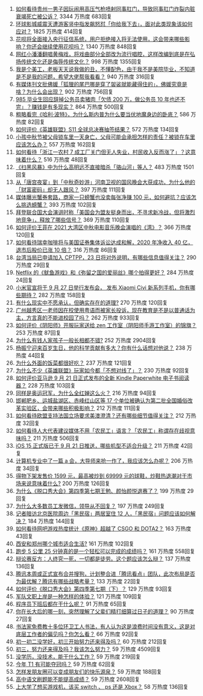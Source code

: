 1. [如何看待贵州一男子因玩闹用高压气枪喷射同事肛门，导致同事肛门炸裂内脏衰竭死亡被公诉？](https://www.zhihu.com/question/488063857) 3344 万热度 683回复
1. [环球影城威震天遭游客竖中指发飙怒怼「你给我下去」，面对此类现象该如何应对？](https://www.zhihu.com/question/488300009) 1825 万热度 414回复
1. [花呗将全面接入央行征信系统，用户拒绝接入将无法使用，这会带来哪些影响？你还会继续使用花呗吗？](https://www.zhihu.com/question/488227586) 1340 万热度 848回复
1. [网红小潘潘翻唱黄梅戏，将戏曲部分全部改为流行唱腔，这样改编到底是在弘扬传统文化还是侮辱传统文化？](https://www.zhihu.com/question/486455669) 998 万热度 1355回复
1. [我是个美工，老板天天说我做的丑，不懂配色，由于我不是美院毕业，不知道是不是我的问题，希望大佬帮我看看？](https://www.zhihu.com/question/443039994) 940 万热度 316回复
1. [有媒体刊文批佛媛「狐狸的尾巴哪是穿了袈裟就能藏得住的」，佛媛究竟是啥？为什么会出现？](https://www.zhihu.com/question/468514781) 902 万热度 756回复
1. [985 毕业生回应辞掉公务员卖猪肉「欠债 200 万，做公务员 10 年也还不完」？赚钱是有多现实？](https://www.zhihu.com/question/487902707) 864 万热度 500回复
1. [粗略看完《哈利·波特》，为什么斯内普为什么要当伏地魔身边的卧底？](https://www.zhihu.com/question/374876407) 586 万热度 82回复
1. [如何评价《英雄联盟》S11 全球总决赛抽签结果？](https://www.zhihu.com/question/488363377) 572 万热度 134回复
1. [小孩中秋节被父母锁车里一天身亡，父母可能会承担怎样的责任？被锁在车里应该怎么办？](https://www.zhihu.com/question/488322509) 557 万热度 162回复
1. [如何看待「浙江一农村 7 成工厂关门但无人失业，村民收入反而涨了」？这意味着什么？](https://www.zhihu.com/question/488255915) 516 万热度 48回复
1. [《扫黑风暴》中为什么高明远不直接暗杀「骆山河」等人？](https://www.zhihu.com/question/481511154) 483 万热度 1501回复
1. [从「唐宫夜宴」到「中秋奇妙游」河南卫视的国风晚会大获成功，为什么他的「财富密码」却无人跟风？](https://www.zhihu.com/question/487471519) 397 万热度 111回复
1. [媒体曝光蟹券套路，商家一只螃蟹也没卖每张净赚 100 元，如何避坑？应该怎么挑选螃蟹？](https://www.zhihu.com/question/488245802) 393 万热度 102回复
1. [拜登联合国大会演讲时称「美国会为盟友挺身而出，不寻求新冷战，但将激烈地竞争」，释放了哪些信号？](https://www.zhihu.com/question/488261037) 369 万热度 110回复
1. [如何评价王菲在 2021 大湾区中秋电影音乐晚会演唱的《湾》？](https://www.zhihu.com/question/488158835) 366 万热度 120回复
1. [如何看待瑞幸咖啡将与美国证券集体诉讼达成和解，2020 年净收入 40 亿，退市后股价已涨 10 倍？](https://www.zhihu.com/question/488224442) 316 万热度 86回复
1. [台湾当局已申请加入 CPTPP，23 日将对外说明，有哪些信息值得关注？](https://www.zhihu.com/question/488373801) 290 万热度 29回复
1. [Netflix 的《鱿鱼游戏》和《弥留之国的爱丽丝》哪个拍得更好？](https://www.zhihu.com/question/487892499) 284 万热度 24回复
1. [小米官宣将于 9 月 27 日举行发布会， 发布 Xiaomi Civi 新系列手机，你有哪些期待？](https://www.zhihu.com/question/488243934) 282 万热度 158回复
1. [有什么现实中不愿承认，但确实存在的道理?](https://www.zhihu.com/question/474585002) 270 万热度 120回复
1. [广州越秀区一老师因在校使用粤语而被家长投诉，现在教育是不是以普通话为主，方言真的不能进校园了吗？](https://www.zhihu.com/question/485993651) 262 万热度 933回复
1. [如何评价《阴阳师》开服玩家送给 zen 工作室（阴阳师手游工作室）的锦旗？](https://www.zhihu.com/question/486837884) 253 万热度 87回复
1. [为什么有钱人家孩子一般长相都不错?](https://www.zhihu.com/question/432161909) 252 万热度 2904回复
1. [杨振宁迎来百岁生日，他的科学贡献有多大？你有什么话想对他说？](https://www.zhihu.com/question/487272703) 238 万热度 44回复
1. [为什么外面的饭菜都很好吃？](https://www.zhihu.com/question/487776492) 237 万热度 121回复
1. [为什么不少《英雄联盟》玩家如今都「不想对线了」？](https://www.zhihu.com/question/487604826) 230 万热度 92回复
1. [如何评价亚马逊 9 月 21 日正式发布的全新 Kindle Paperwhite 电子书阅读器？](https://www.zhihu.com/question/487997476) 228 万热度 103回复
1. [同样是奥运冠军，为什么全红婵这么火？](https://www.zhihu.com/question/478529990) 216 万热度 94回复
1. [邯郸肥乡、运城盐湖区、赤峰红山区等 17 个单位被确认为第二批全国婚俗改革实验区，会带来哪些积极影响？](https://www.zhihu.com/question/488256193) 212 万热度 111回复
1. [如何看待欧盟支持法国立场要求美澳澄清？还有哪些细节值得关注？](https://www.zhihu.com/question/488064821) 212 万热度 32回复
1. [如何看待人大代表建议媒体不用「农民工」语言？「农民工」称谓存在歧视意味吗？](https://www.zhihu.com/question/488207301) 211 万热度 506回复
1. [iOS 15 正式版已于 9 月 21 日推送，哪些机型不适合升级？](https://www.zhihu.com/question/487354548) 211 万热度 42回复
1. [计算机专业中了一篇 a 会，大导师来抢一作了，我应该怎么办呢？](https://www.zhihu.com/question/484521350) 206 万热度 34回复
1. [得物下架发售价 1599 元，最高被炒到 69999 元的球鞋，炒鞋热退潮对于市场来说意味着什么?](https://www.zhihu.com/question/488214088) 200 万热度 126回复
1. [为什么《脱口秀大会》第四季第七期王勉、颜怡颜悦退赛了？](https://www.zhihu.com/question/488363403) 199 万热度 29回复
1. [为什么大多数员工发微信，领导从不回复？](https://www.zhihu.com/question/487386044) 197 万热度 249回复
1. [记者暗访北京医院周边「黑民宿」两居室住 12 人，「黑民宿」问题应该如何解决？](https://www.zhihu.com/question/487165905) 184 万热度 144回复
1. [如何看待网吧游戏热度统计《原神》超越了 CSGO 和 DOTA2？](https://www.zhihu.com/question/488160843) 163 万热度 43回复
1. [西安和郑州哪个城市适合生活?](https://www.zhihu.com/question/385823424) 161 万热度 102回复
1. [跑步 5 公里 25 分钟真的是一个轻松可以完成的成绩吗？](https://www.zhihu.com/question/465021824) 161 万热度 558回复
1. [辩论赛反方：人终究一死，一切都是徒劳。这个题应该怎么辩？](https://www.zhihu.com/question/487438421) 137 万热度 136回复
1. [腾讯本周或正式宣布合并搜狗，计划整合进「腾讯看点」团队，此次布局是否为最优解？腾讯有哪些战略考量？](https://www.zhihu.com/question/488273138) 133 万热度 22回复
1. [如何评价《脱口秀大会》第四季第七期（下）？](https://www.zhihu.com/question/488229300) 129 万热度 93回复
1. [军队文职上岸是一种怎样的体验？](https://www.zhihu.com/question/480982101) 121 万热度 109回复
1. [程序员下班后都在干什么呢？](https://www.zhihu.com/question/486600949) 91 万热度 65回复
1. [你在长大后的哪一刻，突然理解了父辈们精打细算过日子的道理？](https://www.zhihu.com/question/488099132) 90 万热度 27回复
1. [书法家免费教十多位环卫工人书法，有人认为这是浪费时间没有意义，这是对底层工作者的偏见吗？你怎么看？](https://www.zhihu.com/question/486808560) 66 万热度 92回复
1. [初一初二没学好，初三开始努力还来得及吗？](https://www.zhihu.com/question/487935840) 60 万热度 212回复
1. [初三，努力还来得及吗？我该怎么努力？](https://www.zhihu.com/question/481003088) 59 万热度 4509回复
1. [没学历，没技术，能干什么工作？](https://www.zhihu.com/question/37716219) 59 万热度 219回复
1. [今年 T1 有可能夺冠吗？](https://www.zhihu.com/question/483037837) 59 万热度 62回复
1. [怎样发朋友圈可以变成朋友们的快乐源泉？](https://www.zhihu.com/question/441792068) 59 万热度 188回复
1. [高中语文刷题能不能提高成绩？](https://www.zhihu.com/question/37301560) 59 万热度 2608回复
1. [上大学了想买游戏机，该买 switch 、 ps 还是 Xbox？](https://www.zhihu.com/question/483050790) 58 万热度 136回复